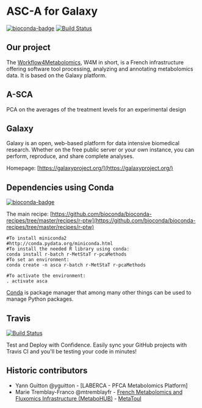 ASC-A for Galaxy
========================

[![bioconda-badge](https://img.shields.io/badge/install%20with-bioconda-brightgreen.svg?style=flat-square)](http://bioconda.github.io) [![Build Status](https://travis-ci.org/workflow4metabolomics/asca.svg?branch=master)](https://travis-ci.org/workflow4metabolomics/asca)

Our project
-----------
The [Workflow4Metabolomics](http://workflow4metabolomics.org), W4M in short, is a French infrastructure offering software tool processing, analyzing and annotating metabolomics data. It is based on the Galaxy platform.


A-SCA
-----

PCA on the averages of the treatment levels for an experimental design

Galaxy
------
Galaxy is an open, web-based platform for data intensive biomedical research. Whether on the free public server or your own instance, you can perform, reproduce, and share complete analyses. 

Homepage: [https://galaxyproject.org/](https://galaxyproject.org/)


Dependencies using Conda
------------------------
[![bioconda-badge](https://img.shields.io/badge/install%20with-bioconda-brightgreen.svg?style=flat-square)](http://bioconda.github.io)

The main recipe: [https://github.com/bioconda/bioconda-recipes/tree/master/recipes/r-ptw](https://github.com/bioconda/bioconda-recipes/tree/master/recipes/r-ptw)

```
#To install miniconda2
#http://conda.pydata.org/miniconda.html
#To install the needed R library using conda:
conda install r-batch r-MetStaT r-pcaMethods
#To set an environment:
conda create -n asca r-batch r-MetStaT r-pcaMethods

#To activate the environment:
. activate asca
```

[Conda](http://conda.pydata.org/) is package manager that among many other things can be used to manage Python packages.

Travis
------
[![Build Status](https://travis-ci.org/workflow4metabolomics/asca.svg?branch=master)](https://travis-ci.org/workflow4metabolomics/asca)

Test and Deploy with Confidence. Easily sync your GitHub projects with Travis CI and you'll be testing your code in minutes!

Historic contributors
---------------------
 - Yann Guitton @yguitton - [LABERCA - PFCA Metabolomics Platform]
 - Marie Tremblay-Franco @mtremblayfr - [French Metabolomics and Fluxomics Infrastructure (MetaboHUB)](http://www.metabohub.fr/en) - [MetaToul](http://www.metatoul.fr/)
 
